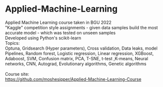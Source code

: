 # Applied-Machine-Learning
Applied Machine Learning course taken in BGU 2022<br>
"Kaggle" competition style assignments - given data samples build the most accurate model - which was tested on unseen samples<br>
Developed using Python's scikit-learn<br>
Topics:<br>
Optuna, Gridsearch (Hyper parameters), Cross validation, Data leaks, model Pipelines, Random forest, Logistic regression, Linear regression, XGBoost, Adaboost, SVM, Confusion matrix, PCA, T-SNE, t-test ,K-means, Neural networks, CNN, Autograd, Evolutionary algorithms, Genetic algorithms
<br><br>
Course site: <br>
https://github.com/moshesipper/Applied-Machine-Learning-Course
